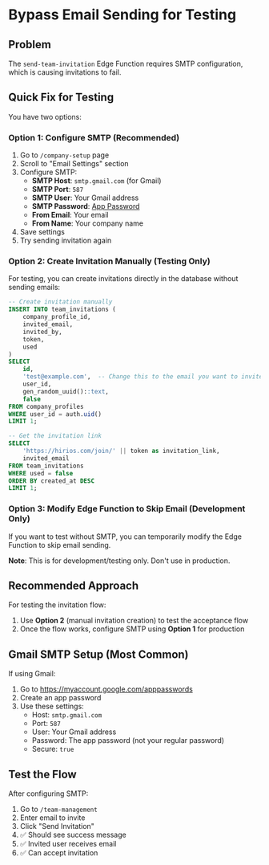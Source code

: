 # Bypass Email Sending for Testing

## Problem
The `send-team-invitation` Edge Function requires SMTP configuration, which is causing invitations to fail.

## Quick Fix for Testing

You have two options:

### Option 1: Configure SMTP (Recommended)

1. Go to `/company-setup` page
2. Scroll to "Email Settings" section
3. Configure SMTP:
   - **SMTP Host**: `smtp.gmail.com` (for Gmail)
   - **SMTP Port**: `587`
   - **SMTP User**: Your Gmail address
   - **SMTP Password**: [App Password](https://myaccount.google.com/apppasswords)
   - **From Email**: Your email
   - **From Name**: Your company name
4. Save settings
5. Try sending invitation again

### Option 2: Create Invitation Manually (Testing Only)

For testing, you can create invitations directly in the database without sending emails:

```sql
-- Create invitation manually
INSERT INTO team_invitations (
    company_profile_id,
    invited_email,
    invited_by,
    token,
    used
)
SELECT 
    id,
    'test@example.com',  -- Change this to the email you want to invite
    user_id,
    gen_random_uuid()::text,
    false
FROM company_profiles
WHERE user_id = auth.uid()
LIMIT 1;

-- Get the invitation link
SELECT 
    'https://hirios.com/join/' || token as invitation_link,
    invited_email
FROM team_invitations
WHERE used = false
ORDER BY created_at DESC
LIMIT 1;
```

### Option 3: Modify Edge Function to Skip Email (Development Only)

If you want to test without SMTP, you can temporarily modify the Edge Function to skip email sending.

**Note**: This is for development/testing only. Don't use in production.

## Recommended Approach

For testing the invitation flow:
1. Use **Option 2** (manual invitation creation) to test the acceptance flow
2. Once the flow works, configure SMTP using **Option 1** for production

## Gmail SMTP Setup (Most Common)

If using Gmail:
1. Go to https://myaccount.google.com/apppasswords
2. Create an app password
3. Use these settings:
   - Host: `smtp.gmail.com`
   - Port: `587`
   - User: Your Gmail address
   - Password: The app password (not your regular password)
   - Secure: `true`

## Test the Flow

After configuring SMTP:
1. Go to `/team-management`
2. Enter email to invite
3. Click "Send Invitation"
4. ✅ Should see success message
5. ✅ Invited user receives email
6. ✅ Can accept invitation
